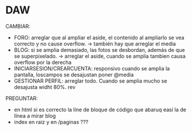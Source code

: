 # DAW

CAMBIAR:
- FORO: arreglar que al ampliar el aside, el contenido al ampliarlo se vea correcto y no cause overflow. 
  -> también hay que arreglar el media
- BLOG: si se amplia demasiado, las fotos se desbordan, además de que se superpixelado.
  -> arreglar el aside, cuando se amplia tambien causa overflow por la derecha
- INICIARSESION/CREARCUENTA: responsivo cuando se amplia la pantalla, loscampos se desajustan poner @media
- GESTIONAR PERFIL: arreglar todo. Cuando se amplia mucho se desajusta widht 80%. rev

PREGUNTAR:
  - en html si es correcto la líne de bloque de código que abaruq easí la de línea a mirar blog
  - index en raiz y en /paginas ???